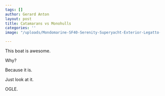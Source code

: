 ```yaml
---
tags: []
author: Gerard Anton
layout: post
title: Catamarans vs Monohulls
categories: ''
image: "/uploads/Mondomarine-SF40-Serenity-Superyacht-Exterior-Legatto-Lifestyle-4.jpg"

---
```

This boat is awesome.

Why?

Because it is.

Just look at it. 

  
OGLE.